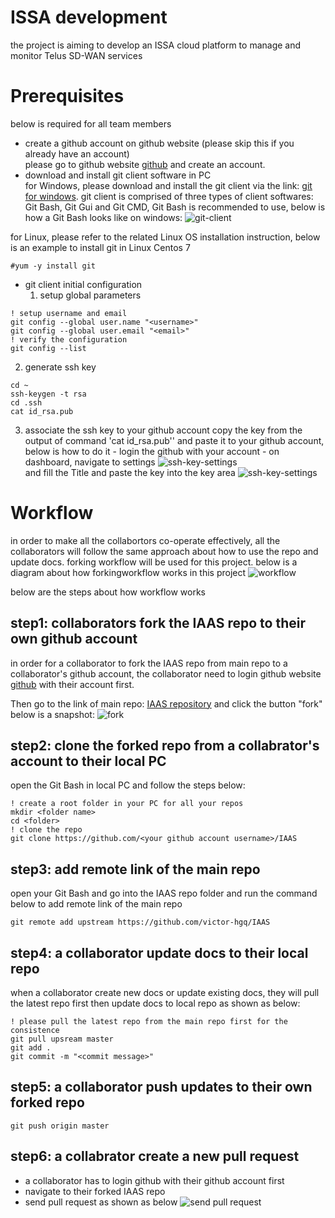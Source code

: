 # ISSA development
the project is aiming to develop an ISSA cloud platform  to manage and monitor Telus SD-WAN services


# Prerequisites
below is required for all team members
- create a github account on github website (please skip this if you already have an account)  
 please go to github website [github][github] and create an account.
- download and install git client software in PC  
for Windows, please download and install the git client via the link: [git for windows][git-for-windows].
git client  is comprised of three types of client softwares: Git Bash, Git Gui and Git CMD, Git Bash is recommended to use, below is how a Git Bash looks like on windows: ![git-client][git-client]

for Linux, please refer to the related Linux OS installation instruction, below is an example to install git in Linux Centos 7
```centos7
#yum -y install git  
```

- git client initial configuration   
  1. setup global parameters 
```git
! setup username and email 
git config --global user.name "<username>"
git config --global user.email "<email>"  
! verify the configuration
git config --list
```  
  2. generate ssh key
 
```
cd ~
ssh-keygen -t rsa
cd .ssh
cat id_rsa.pub
```
  3. associate the ssh key to your github account
copy the key from the output of command 'cat id_rsa.pub'' and paste it to your github account, below is how to do it
    - login the github with your account
	- on dashboard, navigate to settings
![ssh-key-settings][ssh-key-settings-1]  
and fill the Title and paste the key into the key area
![ssh-key-settings][ssh-key-settings-2]
 


# Workflow 
in order to make all the collabortors co-operate effectively, all the collaborators will follow the same approach about how to use the repo and update docs. forking workflow will be used for this project. below is a diagram about how forkingworkflow works in this project
![workflow][fork_workflow.PNG]

below are the steps about how workflow works
## step1: collaborators fork the IAAS repo to their own github account
in order for a collaborator to fork the IAAS repo from main repo to a collaborator's github account, the collaborator need to login github website [github][github] with their account first.

Then go to the link of main repo: [IAAS repository][IAAS-repo] and click the button "fork" 
below is a snapshot:
![fork][fork]

## step2: clone the forked repo from a collabrator's account to their local PC
open the Git Bash in local PC and follow the steps below:
```
! create a root folder in your PC for all your repos
mkdir <folder name>
cd <folder>
! clone the repo 
git clone https://github.com/<your github account username>/IAAS
```

## step3: add remote link of the main repo
open your Git Bash and go into the IAAS repo folder and run the command below to add remote link of the main repo
```
git remote add upstream https://github.com/victor-hgq/IAAS
```
## step4: a collaborator update docs to their local repo 
when a collaborator create new docs or update existing docs, they will pull the latest repo first then update docs to local repo as shown as below:
```
! please pull the latest repo from the main repo first for the consistence
git pull upsream master
git add .
git commit -m "<commit message>"  
```
## step5: a collaborator push updates to their own forked repo
```
git push origin master
```

## step6: a collabrator create a new pull request 
- a collaborator has to login github with their github account first
- navigate to their forked IAAS repo
- send pull request as shown as below
![send pull request][new_pull_request.PNG]  










<!--- below is the link for pictures -->
[git-client]: images/git_client.PNG
[github]: https://github.com/
[git-for-windows]: https://git-scm.com/
[IAAS-repo]: https://github.com/victor-hgq/IAAS
[fork]: images/fork.PNG
[ssh-key-settings-1]: images/ssh_settings_1.PNG
[ssh-key-settings-2]: images/ssh_settings_2.PNG
[new_pull_request.PNG]: images/new_pull_request.PNG
[fork_workflow.PNG]: images/fork_workflow.PNG